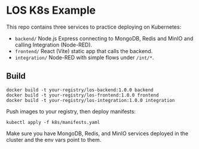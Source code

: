 # LOS K8s Example

This repo contains three services to practice deploying on Kubernetes:

- `backend/` Node.js Express connecting to MongoDB, Redis and MinIO and calling Integration (Node-RED).
- `frontend/` React (Vite) static app that calls the backend.
- `integration/` Node-RED with simple flows under `/int/*`.

## Build

```
docker build -t your-registry/los-backend:1.0.0 backend
docker build -t your-registry/los-frontend:1.0.0 frontend
docker build -t your-registry/los-integration:1.0.0 integration
```

Push images to your registry, then deploy manifests:

```
kubectl apply -f k8s/manifests.yaml
```

Make sure you have MongoDB, Redis, and MinIO services deployed in the cluster and the env vars point to them.
